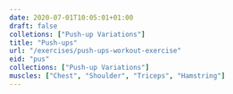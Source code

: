 ```yaml
---
date: 2020-07-01T10:05:01+01:00
draft: false
colletions: ["Push-up Variations"]
title: "Push-ups"
url: "/exercises/push-ups-workout-exercise"
eid: "pus"
collections: ["Push-up Variations"]
muscles: ["Chest", "Shoulder", "Triceps", "Hamstring"]
---
```

